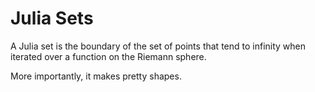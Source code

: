 # Julia Sets
A Julia set is the boundary of the set of points that tend to infinity when iterated over a function on the Riemann sphere.

More importantly, it makes pretty shapes.
